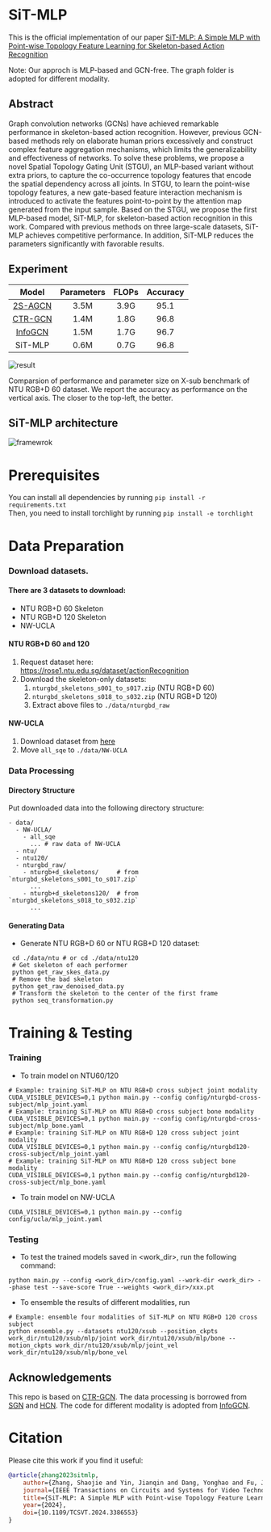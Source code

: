 # SiT-MLP

This is the official implementation of our paper [SiT-MLP: A Simple MLP with Point-wise Topology Feature Learning for Skeleton-based Action Recognition](https://arxiv.org/abs/2308.16018)

Note: Our approch is MLP-based and GCN-free. The graph folder is adopted for different modality.

## Abstract
Graph convolution networks (GCNs) have achieved remarkable performance in skeleton-based action recognition. However, previous GCN-based methods rely on elaborate human priors excessively and construct complex feature aggregation mechanisms, which limits the generalizability and effectiveness of networks. To solve these problems, we propose a novel Spatial Topology Gating Unit (STGU), an MLP-based variant without extra priors, to capture the co-occurrence topology features that encode the spatial dependency across all joints. In STGU, to learn the point-wise topology features, a new gate-based feature interaction mechanism is introduced to activate the features point-to-point by the attention map generated from the input sample. Based on the STGU, we propose the first MLP-based model, SiT-MLP, for skeleton-based action recognition in this work. Compared with previous methods on three large-scale datasets, SiT-MLP achieves competitive performance. In addition, SiT-MLP reduces the parameters significantly with favorable results.

## Experiment
|                      Model                       | Parameters | FLOPs | Accuracy |
| :----------------------------------------------: | :--------: | :---: | :------: |
|  [2S-AGCN](https://github.com/lshiwjx/2s-AGCN)   |    3.5M    | 3.9G  |   95.1   |
| [CTR-GCN](https://github.com/Uason-Chen/CTR-GCN) |    1.4M    | 1.8G  |   96.8   |
|  [InfoGCN](https://github.com/stnoah1/infogcn)   |    1.5M    | 1.7G  |   96.7   |
|                     SiT-MLP                      |    0.6M    | 0.7G  |   96.8   |

![result](https://github.com/BUPTSJZhang/Ta-MLP/blob/main/resource/result.png)

Comparsion of performance and parameter size on X-sub benchmark of NTU RGB+D 60 dataset. We report the accuracy as performance on the vertical axis. The closer to the top-left, the better.

## SiT-MLP architecture

<!-- ![architecture](https://github.com/BUPTSJZhang/Ta-MLP/blob/main/resource/architecture.png) -->

![framewrok](https://github.com/BUPTSJZhang/Ta-MLP/blob/main/resource/framework.png)

<!-- ![fc](https://github.com/BUPTSJZhang/Ta-MLP/blob/main/resource/fc.png) -->



# Prerequisites
You can install all dependencies by running ```pip install -r requirements.txt```  <br />
Then, you need to install torchlight by running ```pip install -e torchlight```  <br />

# Data Preparation
### Download datasets.

#### There are 3 datasets to download:

- NTU RGB+D 60 Skeleton
- NTU RGB+D 120 Skeleton
- NW-UCLA

#### NTU RGB+D 60 and 120

1. Request dataset here: https://rose1.ntu.edu.sg/dataset/actionRecognition
2. Download the skeleton-only datasets:
   1. `nturgbd_skeletons_s001_to_s017.zip` (NTU RGB+D 60)
   2. `nturgbd_skeletons_s018_to_s032.zip` (NTU RGB+D 120)
   3. Extract above files to `./data/nturgbd_raw`

#### NW-UCLA

1. Download dataset from [here](https://www.dropbox.com/s/10pcm4pksjy6mkq/all_sqe.zip?dl=0)
2. Move `all_sqe` to `./data/NW-UCLA`

### Data Processing

#### Directory Structure

Put downloaded data into the following directory structure:

```
- data/
  - NW-UCLA/
    - all_sqe
      ... # raw data of NW-UCLA
  - ntu/
  - ntu120/
  - nturgbd_raw/
    - nturgb+d_skeletons/     # from `nturgbd_skeletons_s001_to_s017.zip`
      ...
    - nturgb+d_skeletons120/  # from `nturgbd_skeletons_s018_to_s032.zip`
      ...
```

#### Generating Data

- Generate NTU RGB+D 60 or NTU RGB+D 120 dataset:

```
 cd ./data/ntu # or cd ./data/ntu120
 # Get skeleton of each performer
 python get_raw_skes_data.py
 # Remove the bad skeleton 
 python get_raw_denoised_data.py
 # Transform the skeleton to the center of the first frame
 python seq_transformation.py
```

# Training & Testing

### Training
- To train model on NTU60/120

```
# Example: training SiT-MLP on NTU RGB+D cross subject joint modality
CUDA_VISIBLE_DEVICES=0,1 python main.py --config config/nturgbd-cross-subject/mlp_joint.yaml 
# Example: training SiT-MLP on NTU RGB+D cross subject bone modality
CUDA_VISIBLE_DEVICES=0,1 python main.py --config config/nturgbd-cross-subject/mlp_bone.yaml 
# Example: training SiT-MLP on NTU RGB+D 120 cross subject joint modality
CUDA_VISIBLE_DEVICES=0,1 python main.py --config config/nturgbd120-cross-subject/mlp_joint.yaml 
# Example: training SiT-MLP on NTU RGB+D 120 cross subject bone modality
CUDA_VISIBLE_DEVICES=0,1 python main.py --config config/nturgbd120-cross-subject/mlp_bone.yaml 
```


- To train model on NW-UCLA

```
CUDA_VISIBLE_DEVICES=0,1 python main.py --config config/ucla/mlp_joint.yaml 
```


### Testing

- To test the trained models saved in <work_dir>, run the following command:

```
python main.py --config <work_dir>/config.yaml --work-dir <work_dir> --phase test --save-score True --weights <work_dir>/xxx.pt
```

- To ensemble the results of different modalities, run 
```
# Example: ensemble four modalities of SiT-MLP on NTU RGB+D 120 cross subject
python ensemble.py --datasets ntu120/xsub --position_ckpts work_dir/ntu120/xsub/mlp/joint work_dir/ntu120/xsub/mlp/bone --motion_ckpts work_dir/ntu120/xsub/mlp/joint_vel work_dir/ntu120/xsub/mlp/bone_vel
```

## Acknowledgements
This repo is based on [CTR-GCN](https://github.com/Uason-Chen/CTR-GCN). The data processing is borrowed from [SGN](https://github.com/microsoft/SGN) and [HCN](https://github.com/huguyuehuhu/HCN-pytorch). The code for different modality is adopted from [InfoGCN](https://github.com/stnoah1/infogcn).

# Citation

Please cite this work if you find it useful:
```BibTex
@article{zhang2023sitmlp,
    author={Zhang, Shaojie and Yin, Jianqin and Dang, Yonghao and Fu, Jiajun},
    journal={IEEE Transactions on Circuits and Systems for Video Technology}, 
    title={SiT-MLP: A Simple MLP with Point-wise Topology Feature Learning for Skeleton-based Action Recognition}, 
    year={2024},
    doi={10.1109/TCSVT.2024.3386553}
}
```
